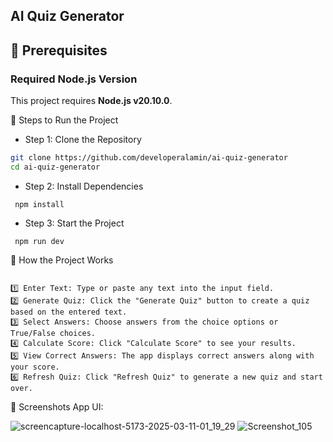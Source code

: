 

## AI Quiz Generator
## 📌 Prerequisites

### Required Node.js Version

This project requires **Node.js v20.10.0**.

📌 Steps to Run the Project

-  Step 1: Clone the Repository
```bash
git clone https://github.com/developeralamin/ai-quiz-generator
cd ai-quiz-generator
```


- Step 2: Install Dependencies
```
 npm install 
```

- Step 3: Start the Project
```
 npm run dev
```

📌 How the Project Works
```

1️⃣ Enter Text: Type or paste any text into the input field.
2️⃣ Generate Quiz: Click the "Generate Quiz" button to create a quiz based on the entered text.
3️⃣ Select Answers: Choose answers from the choice options or True/False choices.
4️⃣ Calculate Score: Click "Calculate Score" to see your results.
5️⃣ View Correct Answers: The app displays correct answers along with your score.
6️⃣ Refresh Quiz: Click "Refresh Quiz" to generate a new quiz and start over.
```

📸 Screenshots
App UI:


![screencapture-localhost-5173-2025-03-11-01_19_29](https://github.com/user-attachments/assets/f47a42ac-c70e-4358-a5ad-f5ed0d3d208b)
![Screenshot_105](https://github.com/user-attachments/assets/2d0e390c-0afb-4925-8b22-101f228bbe03)


